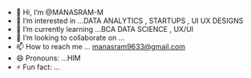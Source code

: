 - 👋 Hi, I’m @MANASRAM-M
- 👀 I’m interested in ...DATA ANALYTICS , STARTUPS , UI UX DESIGNS
- 🌱 I’m currently learning ...BCA DATA SCIENCE , UX/UI
- 💞️ I’m looking to collaborate on ...
- 📫 How to reach me ... manasram9633@gmail.com
- 😄 Pronouns: ...HIM
- ⚡ Fun fact: ...

<!---
MANASRAM-M/MANASRAM-M is a ✨ special ✨ repository because its `README.md` (this file) appears on your GitHub profile.
You can click the Preview link to take a look at your changes.
--->
